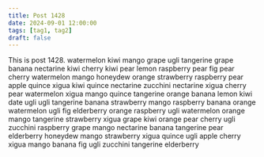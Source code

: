 ```yaml
---
title: Post 1428
date: 2024-09-01 12:00:00
tags: [tag1, tag2]
draft: false
---
```

This is post 1428.
watermelon
kiwi
mango
grape
ugli
tangerine
grape
banana
nectarine
kiwi
cherry
kiwi
pear
lemon
raspberry
pear
fig
pear
cherry
watermelon
mango
honeydew
orange
strawberry
raspberry
pear
apple
quince
xigua
kiwi
quince
nectarine
zucchini
nectarine
xigua
cherry
pear
watermelon
xigua
mango
quince
tangerine
orange
banana
lemon
kiwi
date
ugli
ugli
tangerine
banana
strawberry
mango
raspberry
banana
orange
watermelon
ugli
fig
elderberry
orange
raspberry
ugli
watermelon
orange
mango
tangerine
strawberry
xigua
grape
kiwi
orange
pear
cherry
ugli
zucchini
raspberry
grape
mango
nectarine
banana
tangerine
pear
elderberry
honeydew
mango
strawberry
xigua
quince
ugli
apple
cherry
xigua
mango
banana
fig
ugli
zucchini
tangerine
elderberry
